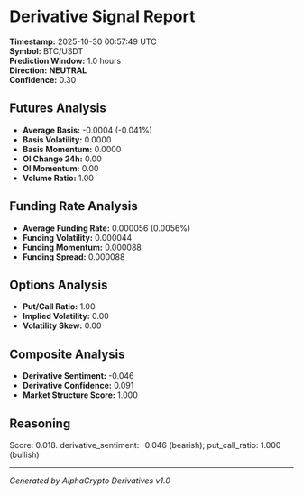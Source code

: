 # Derivative Signal Report

**Timestamp:** 2025-10-30 00:57:49 UTC  
**Symbol:** BTC/USDT  
**Prediction Window:** 1.0 hours  
**Direction:** **NEUTRAL**  
**Confidence:** 0.30

## Futures Analysis
- **Average Basis:** -0.0004 (-0.041%)
- **Basis Volatility:** 0.0000
- **Basis Momentum:** 0.0000
- **OI Change 24h:** 0.00
- **OI Momentum:** 0.00
- **Volume Ratio:** 1.00

## Funding Rate Analysis
- **Average Funding Rate:** 0.000056 (0.0056%)
- **Funding Volatility:** 0.000044
- **Funding Momentum:** 0.000088
- **Funding Spread:** 0.000088

## Options Analysis
- **Put/Call Ratio:** 1.00
- **Implied Volatility:** 0.00
- **Volatility Skew:** 0.00

## Composite Analysis
- **Derivative Sentiment:** -0.046
- **Derivative Confidence:** 0.091
- **Market Structure Score:** 1.000

## Reasoning
Score: 0.018. derivative_sentiment: -0.046 (bearish); put_call_ratio: 1.000 (bullish)

---
*Generated by AlphaCrypto Derivatives v1.0*
